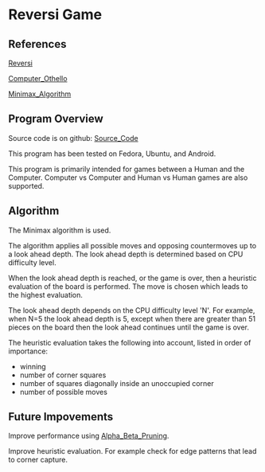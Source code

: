 # Reversi Game

## References

[Reversi](https://en.wikipedia.org/wiki/Reversi)

[Computer_Othello](https://en.wikipedia.org/wiki/Computer_Othello)

[Minimax_Algorithm](https://en.wikipedia.org/wiki/Minimax#Combinatorial_game_theory)

## Program Overview

Source code is on github: [Source_Code](https://github.com/sthaid/proj_reversi)

This program has been tested on Fedora, Ubuntu, and Android.

This program is primarily intended for games between a Human and the
Computer. Computer vs Computer and Human vs Human games are also supported.

## Algorithm

The Minimax algorithm is used.

The algorithm applies all possible moves and opposing countermoves up to a
look ahead depth. The look ahead depth is determined based on CPU difficulty level.

When the look ahead depth is reached, or the game is over, then a heuristic evaluation of the
board is performed. The move is chosen which leads to the highest evaluation.

The look ahead depth depends on the CPU difficulty level 'N'. For example, when N=5 the look ahead depth is
5, except when there are greater than 51 pieces on the board then the look ahead continues until
the game is over.

The heuristic evaluation takes the following into account, listed in order of importance:
- winning
- number of corner squares
- number of squares diagonally inside an unoccupied corner
- number of possible moves

## Future Impovements

Improve performance using 
[Alpha_Beta_Pruning](https://en.wikipedia.org/wiki/Alpha%E2%80%93beta_pruning).

Improve heuristic evaluation. For example check for edge patterns that lead to
corner capture.
